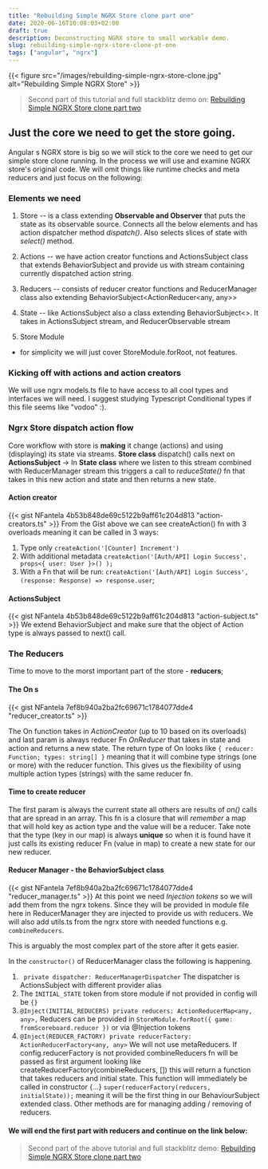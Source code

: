 ```yaml
---
title: "Rebuilding Simple NGRX Store clone part one"
date: 2020-06-16T10:08:03+02:00
draft: true
description: Deconstructing NGRX store to small workable demo.
slug: rebuilding-simple-ngrx-store-clone-pt-one
tags: ["angular", "ngrx"]
---
```


{{< figure src="/images/rebuilding-simple-ngrx-store-clone.jpg" alt="Rebuilding Simple NGRX Store" >}}

> Second part of this tutorial and full stackblitz demo on: 
> [Rebuilding Simple NGRX Store clone part two](https://niksa-fantela.com/rebuilding-simple-ngrx-store-clone-pt-two)

## Just the core we need to get the store going.

Angular s NGRX store is big so we will stick to the core we need to get our simple store clone running. In the process we will use
and examine NGRX store's original code. We will omit things like runtime checks and meta reducers and just focus on the following:

### Elements we need

1) Store 
-- is a class extending **Observable and Observer** that puts the state as its observable source.
Connects all the below elements and has action dispatcher method 
  *dispatch()*. Also selects slices of state with *select()* method.

2) Actions 
-- we have action creator functions and ActionsSubject class that extends BehaviorSubject<Action> and
provide us with stream containing currently dispatched action string.

3) Reducers 
-- consists of reducer creator functions and ReducerManager class also extending  BehaviorSubject<ActionReducer<any, any>> 

4) State 
-- like ActionsSubject also a class extending BehaviorSubject<>. It takes in ActionsSubject stream, 
   and ReducerObservable stream

5) Store Module 
- for simplicity we will just cover StoreModule.forRoot, not features.

### Kicking off with actions and action creators
We will use ngrx models.ts file to have access to all cool types and interfaces we will need. I suggest studying Typescript Conditional types if this file seems like "vodoo" :).

### Ngrx Store dispatch action flow
Core workflow with store is **making** it change (actions) and using (displaying) its state via streams. 
**Store class** dispatch() calls next on **ActionsSubject** ->
In **State class** where we listen to this stream combined with ReducerManager stream this triggers a call to *reduceState()* fn
that takes in this new action and state and then returns a new state.

#### Action creator
{{< gist NFantela 4b53b848de69c5122b9aff61c204d813 "action-creators.ts" >}}
From the Gist above we can see createAction() fn with 3 overloads meaning it can be called in 3 ways:
1) Type only `createAction('[Counter] Increment')`
2) With additional metadata `createAction('[Auth/API] Login Success', props<{ user: User }>() );`
3) With a Fn that will be run: `createAction('[Auth/API] Login Success',(response: Response) => response.user`;

#### ActionsSubject
{{< gist NFantela 4b53b848de69c5122b9aff61c204d813 "action-subject.ts" >}}
We extend BehaviorSubject and make sure that the object of Action type is always passed to next() call.

### The Reducers
Time to move to the morst important part of the store - **reducers**;

#### The On s
{{< gist NFantela 7ef8b940a2ba2fc69671c1784077dde4 "reducer_creator.ts" >}}

The On function takes in *ActionCreator* (up to 10 based on its overloads) and last param is always reducer Fn *OnReducer*
that takes in state and action and returns a new state. 
The return type of On looks like `{ reducer: Function; types: string[] }` meaning that it will combine type strings (one or more) with the reducer function. 
This gives us the flexibility of using multiple action types (strings) with the same reducer fn.

#### Time to create reducer
The first param is always the current state all others are results of *on()* calls that are spread in  an array.
This fn is a closure that will *remember* a map that will hold key as action type and the value will be a reducer. Take note
that the type (key in our map) is always **unique** so when it is found have it  just calls its existing reducer Fn (value in map)
to create a new state for our new reducer.

#### Reducer Manager - the BehaviorSubject class
{{< gist NFantela 7ef8b940a2ba2fc69671c1784077dde4 "reducer_manager.ts" >}}
At this point we need *Injection tokens* so we will add them from the ngrx tokens.
Since they will be provided in module file here in ReducerManager they are injected to provide us with reducers.
We will also add utils.ts from the ngrx store with needed functions e.g. `combineReducers`.

This is arguably the most complex part of the store after it gets easier.

In the `constructor()` of ReducerManager class the following is happening. 
1)  ` private dispatcher: ReducerManagerDispatcher` The dispatcher is ActionsSubject with different provider alias
2)  The `INITIAL_STATE` token  from store module if not provided in config will be `{}`
3)   `@Inject(INITIAL_REDUCERS) private reducers: ActionReducerMap<any, any>,` Reducers can be provided 
in  `StoreModule.forRoot({ game: fromScoreboard.reducer })` or via @Injection tokens
4)  `@Inject(REDUCER_FACTORY) private reducerFactory: ActionReducerFactory<any, any>`
     We will not use metaReducers. If config.reducerFactory is not provided combineReducers fn will be passed  as first argument  looking like createReducerFactory(combineReducers, [])
       this will return a function that takes reducers and initial state.
This function will immediately be called in constructor {...} `super(reducerFactory(reducers, initialState));` meaning it will be the first thing in our BehaviourSubject extended class.
Other methods are for managing adding / removing of reducers.

#### We will end the first part with reducers and continue on the link below:

> Second part of the above tutorial and full stackblitz demo: 
> [Rebuilding Simple NGRX Store clone part two](https://niksa-fantela.com/rebuilding-simple-ngrx-store-clone-pt-two)